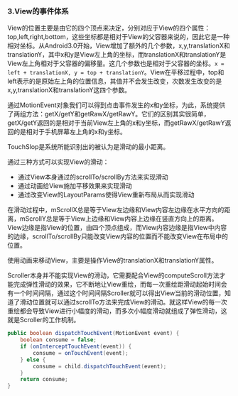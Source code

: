 ### 3.View的事件体系

View的位置主要是由它的四个顶点来决定，分别对应于View的四个属性：top,left,right,bottom，这些坐标都是相对于View的父容器来说的，因此它是一种相对坐标。从Android3.0开始，View增加了额外的几个参数，x,y,translationX和translationY，其中x和y是View左上角的坐标，而translationX和translationY是View左上角相对于父容器的偏移量。这几个参数也是相对于父容器的坐标。``x = left + translationX, y = top + translationY``。View在平移过程中，top和left表示的是原始左上角的位置信息，其值并不会发生改变，次数发生改变的是x,y,translationX和translationY这四个参数。

通过MotionEvent对象我们可以得到点击事件发生的x和y坐标，为此，系统提供了两组方法：getX/getY和getRawX/getRawY。它们的区别其实很简单，getX/getY返回的是相对于当前View左上角的x和y坐标，而getRawX/getRawY返回的是相对于手机屏幕左上角的x和y坐标。

TouchSlop是系统所能识别出的被认为是滑动的最小距离。

通过三种方式可以实现View的滑动：

+ 通过View本身通过的scrollTo/scrollBy方法来实现滑动
+ 通过动画给View施加平移效果来实现滑动
+ 通过改变View的LayoutParams使得View重新布局从而实现滑动

在滑动过程中，mScrollX总是等于View左边缘和View内容左边缘在水平方向的距离，mScrollY总是等于View上边缘和View内容上边缘在竖直方向上的距离。View边缘是指View的位置，由四个顶点组成，而View内容边缘是指View中内容的边缘，scrollTo/scrollBy只能改变View内容的位置而不能改变View在布局中的位置。

使用动画来移动View，主要是操作View的translationX和translationY属性。

Scroller本身并不能实现View的滑动，它需要配合View的computeScroll方法才能完成弹性滑动的效果，它不断地让View重绘，而每一次重绘距滑动起始时间会有一个时间间隔，通过这个时间间隔Scroller就可以得出View当前的滑动位置，知道了滑动位置就可以通过scrollTo方法来完成View的滑动。就这样View的每一次重绘都会导致View进行小幅度的滑动，而多次小幅度滑动就组成了弹性滑动，这就是Scroller的工作机制。

```java
public boolean dispatchTouchEvent(MotionEvent event) {
    boolean consume = false;
    if (onInterceptTouchEvent(event)) {
        consume = onTouchEvent(event);
    } else {
        consume = child.dispatchTouchEvent(event);
    }
    return consume;
}
```

